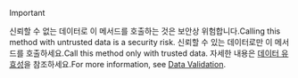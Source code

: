 > [!IMPORTANT]
> <span data-ttu-id="90ad8-101">신뢰할 수 없는 데이터로 이 메서드를 호출하는 것은 보안상 위험합니다.</span><span class="sxs-lookup"><span data-stu-id="90ad8-101">Calling this method with untrusted data is a security risk.</span></span> <span data-ttu-id="90ad8-102">신뢰할 수 있는 데이터로만 이 메서드를 호출하세요.</span><span class="sxs-lookup"><span data-stu-id="90ad8-102">Call this method only with trusted data.</span></span> <span data-ttu-id="90ad8-103">자세한 내용은 [데이터 유효성](https://www.owasp.org/index.php/Data_Validation)을 참조하세요.</span><span class="sxs-lookup"><span data-stu-id="90ad8-103">For more information, see [Data Validation](https://www.owasp.org/index.php/Data_Validation).</span></span>